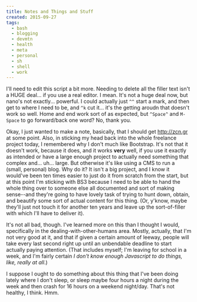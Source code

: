 ```yaml
---
title: Notes and Things and Stuff
created: 2015-09-27
tags:
  - bash
  - blogging
  - devmtn
  - health
  - meta
  - personal
  - sh
  - shell
  - work
---
```


I'll need to edit this script a bit more. Needing to delete all the filler text
isn't a HUGE deal... if you use a real editor. I mean. It's not a huge deal now,
but nano's not exactly... powerful. I could actually just `^^` start a mark, and
then get to where I need to be, and `^k` cut it... it's the getting aroudn that
doesn't work so well. Home and end work sort of as expected, but `^Space^` and
`M-Space` to go forward/back one word? No, thank you.

Okay, I just wanted to make a note, basically, that I should get http://zcn.gr
at some point. Also, in sticking my head back into the whole freelance project
today, I remembered why I don't much like Bootstrap. It's not that it doesn't
work, because it does, and it works **very** well, if you use it exactly as
intended or have a large enough project to actually need something that
complex and... uh... large. But otherwise it's like using a CMS to run a
(small, personal) blog. Why do it? It isn't a big project, and I know it
would've been ten times easier to just do it from scratch from the start, but
at this point I'm sticking with BS3 because I need to be able to hand the
whole thing over to someone else all documented and sort of making sense--and
they're going to have lovely task of trying to hunt down, obtain, and beautify
some sort of actual content for this thing. (Or, y'know, maybe they'll just
not touch it for another ten years and leave up the sort-of-filler with which
I'll have to deliver it).

It's not all bad, though. I've learned more on this than I thought I would,
specifically in the dealing-with-other-humans area. Mostly, actually, that I'm
not very good at it, and that if given a certain amount of leeway, people will
take every last second right up until an unbendable deadline to start actually
paying attention. (That includes myself; I'm leaving for school in a week, and
I'm fairly certain _I don't know enough Javascript to do things, like, really
at all_.)

I suppose I ought to do something about this thing that I've been doing lately
where I don't sleep, or sleep maybe four hours a night during the week and
then crash for 16 hours on a weekend night/day. That's not healthy, I think.
Hmm.
